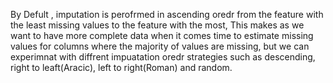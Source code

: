 By Defult , imputation is perofrmed in ascending oredr from the feature with the least missing  values to the feature with the most, This makes as we want to have more complete data when it comes time to estimate missing
values for columns where the majority of values are missing, but we can experimnat with diffrent impuatation oredr strategies such as descending, right to leaft(Aracic), left to right(Roman) and random.

